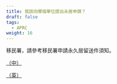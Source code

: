 ```yaml
---
title: 我該向哪個單位提出永居申請？
draft: false
tags:
  - APRC
weight: 16
---
```

移民署，請參考移民署申請永久居留送件須知。

[（中）](https://bit.ly/3iBu3xo)

[（英）](https://bit.ly/3s5dLA0)